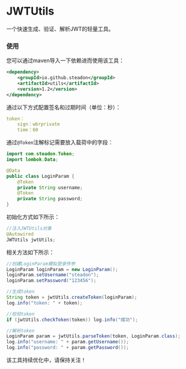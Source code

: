 # JWTUtils
一个快速生成、验证、解析JWT的轻量工具。

### 使用
您可以通过maven导入一下依赖进而使用该工具：

```xml
<dependency>
    <groupId>io.github.steadon</groupId>
    <artifactId>utils</artifactId>
    <version>1.2</version> 
</dependency>
```

通过以下方式配置签名和过期时间（单位：秒）：
```yml
token：
    sign：wbrprivate
    time：60
```

通过`@Token`注解标记需要放入载荷中的字段：
```java
import com.steadon.Token;
import lombok.Data;

@Data
public class LoginParam {
    @Token
    private String username;
    @Token
    private String password;
}
```

初始化方式如下所示：
```java
//注入JWTUtils对象
@Autowired
JWTUtils jwtUtils;
```

相关方法如下所示：
```java
//创建LoginParam模拟登录传参
LoginParam loginParam = new LoginParam();
loginParam.setUsername("steadon");
loginParam.setPassword("123456");

//生成token
String token = jwtUtils.createToken(loginParam);
log.info("token: " + token);

//校验token
if (jwtUtils.checkToken(token)) log.info("成功");

//解析token
LoginParam param = jwtUtils.parseToken(token, LoginParam.class);
log.info("username: " + param.getUsername());
log.info("password: " + param.getPassword());
```
该工具持续优化中，请保持关注！
